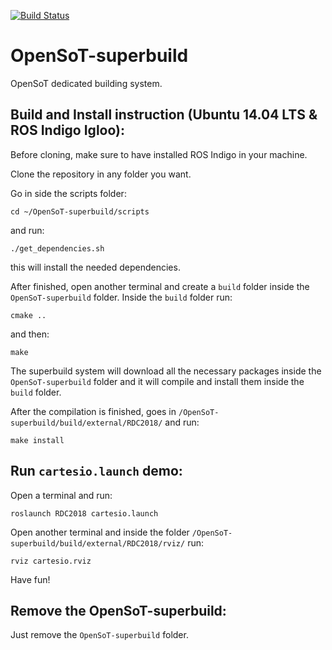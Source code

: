 [![Build Status](https://travis-ci.org/EnricoMingo/OpenSoT-superbuild.svg?branch=master)](https://travis-ci.org/EnricoMingo/OpenSoT-superbuild)

OpenSoT-superbuild
=====================

OpenSoT dedicated building system.

Build and Install instruction (Ubuntu 14.04 LTS & ROS Indigo Igloo):
--------------------------------------------------------------------
Before cloning, make sure to have installed ROS Indigo in your machine.

Clone the repository in any folder you want.

Go in side the scripts folder:

```cd ~/OpenSoT-superbuild/scripts```

and run:

```./get_dependencies.sh```

this will install the needed dependencies.

After finished, open another terminal and create a ```build``` folder inside the ```OpenSoT-superbuild``` folder. Inside the ```build``` folder run:

```cmake ..```

and then:

```make```

The superbuild system will download all the necessary packages inside the  ```OpenSoT-superbuild``` folder and it will compile and install them inside the ```build``` folder.


After the compilation is finished, goes in ```/OpenSoT-superbuild/build/external/RDC2018/``` and run:

```make install```

Run ```cartesio.launch``` demo:
-------------------------------
Open a terminal and run:

```roslaunch RDC2018 cartesio.launch```

Open another terminal and inside the folder ```/OpenSoT-superbuild/build/external/RDC2018/rviz/``` run:

```rviz cartesio.rviz```

Have fun!

Remove the  OpenSoT-superbuild:
-------------------------------
Just remove the ```OpenSoT-superbuild``` folder.

